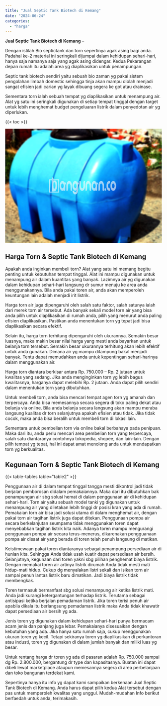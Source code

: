 ```yaml
---
title: "Jual Septic Tank Biotech di Kemang"
date: "2024-06-24"
categories: 
  - "harga"
---
```


**Jual Septic Tank Biotech di Kemang** –

Dengan istilah Bio septictank dan torn sepertinya agak asing bagi anda. Padahal ke-2 material ini seringkali dijumpai dalam kehidupan sehari-hari, hanya saja namanya saja yang agak asing didengar. Kedua Pekarangan depan rumah itu adalah area yg diaplikasikan untuk penampungan.

Septic tank biotech sendiri yaitu sebuah bio zaman yg pakai sistem pengolahan limbah domestic sehingga tinja akan mampu diolah menjadi sangat efisien jadi carian yg layak dibuang segera ke got atau drainase.

Sementara torn ialah sebuah tempat yg diaplikasikan untuk menampung air. Alat yg satu ini seringkali digunakan di setiap tempat tinggal dengan target untuk lebih menghemat budget pengeluaran listrik dalam penyedotan air yg diperlukan.

{{< toc >}}

![Jual Septic Tank Biotech di Kemang](/images/jual-bio-septictank-03.png)

## Harga Torn & Septic Tank Biotech di Kemang

Apakah anda inginkan membeli torn? Alat yang satu ini memang begitu penting untuk kebutuhan tempat tinggal. Alat ini mampu digunakan untuk menampung air dalam kuantitas yang banyak. Lazimnya air yg digunakan dalam kehidupan sehari-hari langsung dr sumur menuju ke area anda menggunakannya. Bila anda pakai toren air, anda akan memperoleh keuntungan lain adalah menjadi irit listrik.

Harga torn air juga dipengaruhi oleh salah satu faktor, salah satunya ialah dari merek torn air tersebut. Ada banyak sekali model torn air yang bisa anda pilih untuk diaplikasikan di rumah anda, pilih yang menurut anda paling efisien diaplikasikan. Pastikan anda menentukan torn yg tepat jadi bisa diaplikasikan secara efektif.

Selain itu, harga torn terhitung dipengaruhi oleh ukurannya. Semakin besar luasnya, maka makin besar nilai harga yang mesti anda bayarkan untuk belanja torn tersebut. Semakin besar ukurannya terhitung akan lebih efektif untuk anda gunakan. Dimana air yg mampu ditampung bakal menjadi banyak. Tentu dapat memudahkan anda untuk kepentingan sehari-harinya dalam menggunakan air.

Harga torn diantara berkisar antara Rp. 750.000 – Rp. 2 jutaan untuk kwalitas yang sedang. Jika anda menginginkan torn yg lebih bagus kwalitasnya, harganya dapat melebihi Rp. 2 jutaan. Anda dapat pilih sendiri dalam menentukan torn yang dibutuhkan.

Untuk membeli torn, anda bisa mencari tempat agen torn yg amanah dan terpercaya. Anda bisa memesannya secara segera di toko paling dekat atau belanja via online. Bila anda belanja secara langsung akan mampu meraba langsung kualitas dr torn selanjutnya apakah efisien atau tidak. Jika tidak cocok, maka anda bisa beralih untuk membeli torn di lokasi lain.

Sementara untuk pembelian torn via online bakal berbahaya pada penipuan. Maka dari itu, anda perlu mencari area pembelian torn yang terpercaya, salah satu diantaranya contohnya tokopedia, shopee, dan lain-lain. Dengan pilih tempat yg tepat, hal ini dapat amat menolong anda untuk mendapatkan torn yg berkualitas.

## Kegunaan Torn & Septic Tank Biotech di Kemang

{{< table-tables table="table2" >}}

Penggunaan air di dalam tempat tinggal tangga mesti dikontrol jadi tidak berjalan pemborosan didalam pemakaiannya. Maka dari itu dibutuhkan bak penampungan air sbg solusi hemat di dalam penggunaan air di kehidupan sehari-hari. Torn air yaitu sebuah model tanki yg digunakan untuk menampung air yang diletakan lebih tinggi dr posisi kran yang ada di rumah. Pemakaian torn air bisa jadi solusi utama di dalam menghemat air, dengan pakai torn air tagihan listrik juga dapat ditekan. Penggunaan pompa air secara berkelanjutan seumpama tidak menggunakan toren dapat menyebabkan tagihan listrik kita naik. Adanya toren mampu mengurangi penggunaan pompa air secara terus-menerus, dikarenakan pengguanaan pompa air disaat air yang berada di toren telah penuh langsung di matikan.

Keistimewaan pakai toren diantaranya sebagai penampung persediaan air di hunian kita. Sehingga Anda tidak usah kuatir dapat persediaan air bersih. Selanjutnya, kegunaan dari toren yakni sbg pilihan penghemat biaya listrik. Dengan memakai toren air artinya listrik dirumah Anda tidak mesti mati hidup-mati hidup. Cukup dg menyalakan listri sekali dan isikan torn air sampai penuh lantas listrik baru dimatikan. Jadi biaya listrik tidak membengkak.

Toren termasuk bermanfaat sbg solusi menampung air ketika listrik mati. Anda jadi kurangi ketergantungan terhadap listrik. Terutama sebagai antisipasi ketika berjalan pemadaman listrik. Jika toren terisi penuh air apabila dikala itu berlangsung pemadaman listrik maka Anda tidak khawatir dapat persediaan air bersih yg ada.

Jenis toren yg digunakan dalam kehidupan sehari-hari punya bermacam acam jenis dan panjang juga lebar. Pemakaianya disesuaikan dengan kebutuhan yang ada. Jika hanya satu rumah saja, cukup menggunakan ukuran toren yg kecil. Tetapi sekiranya toren yg diaplikasikan di perkantoran atau industi, toren yg digunakan di dalam jumlah banyak dan miliki luas yg besar.

Untuk rentang harga dr toren yg ada di pasaran adalah Rp. 750.000 sampai dg Rp. 2.800.000, bergantung dr type dan kapasitasnya. Buatan ini dapat dibeli lewat marketplace ataupun memesannya segera di area perbelanjaan dan toko bangunan terdekat kami.

Sepertinya hanya itu info yg dapat kami sampaikan berkenaan Jual Septic Tank Biotech di Kemang. Anda harus dapat pilih kedua Alat tersebut dengan pas untuk memperoleh kwalitas yang unggul. Mudah-mudahan Info berikut berfaedah untuk anda, terimakasih.
